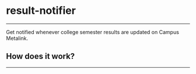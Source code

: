 # result-notifier
---

Get notified whenever college semester results are updated on Campus Metalink.

## How does it work?
---


